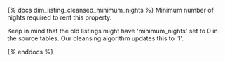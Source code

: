 {% docs dim_listing_cleansed_minimum_nights %}
Minimum number of nights required to rent this property.

Keep in mind that the old listings might have 'minimum_nights' set
to 0 in the source tables. Our cleansing algorithm updates this
to '1'.

{% enddocs %}